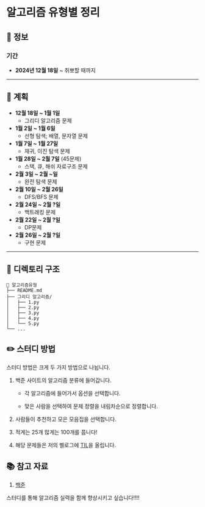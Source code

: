 # 알고리즘 유형별 정리

## 📅 정보

### 기간  
- **2024년 12월 18일** ~ 취뽀할 때까지

---

## 📖 계획

- **12월 18일 ~ 1월 1일**  
  - 그리디 알고리즘 문제
- **1월 2일 ~ 1월 6일**  
  - 선형 탐색; 배열, 문자열 문제
- **1월 7일 ~ 1월 27일** 
  - 재귀, 이진 탐색 문제
- **1월 28일 ~ 2월 7일**  (45문제)
  - 스택, 큐, 해쉬 자료구조 문제
- **2월 3일 ~ 2월 ~일**  
  - 완전 탐색 문제
- **2월 10일 ~ 2월 26일**
  - DFS/BFS 문제
- **2월 24일 ~ 2월 ?일**
  - 백트래킹 문제
- **2월 22일 ~ 2월 ?일**
  - DP문제
- **2월 26일 ~ 2월 ?일**
  - 구현 문제

---

## 📂 디렉토리 구조

```plain
📁 알고리즘유형
├── README.md
├── 그리디 알고리즘/
│   ├── 1.py
│   ├── 2.py
│   ├── 3.py
│   ├── 4.py
│   └── 5.py
└── ...
```

## ✏️ 스터디 방법

스터디 방법은 크게 두 가지 방법으로 나뉩니다.


1. 백준 사이트의 알고리즘 분류에 들어갑니다.

   - 각 알고리즘에 들어가서 옵션을 선택합니다.
  
    - 맞은 사람을 선택하여 문제 정렬을 내림차순으로 정렬합니다.
2. 사람들이 추천하고 모은 모음집을 선택합니다.
    
3. 적게는 25개 많게는 100개를 풉니다!
4. 해당 문제들은 저의 벨로그에 [TIL](https://velog.io/@jw9603/series/%EC%BD%94%EB%94%A9%ED%85%8C%EC%8A%A4%ED%8A%B8)을 올립니다.

   
## 📚 참고 자료
1. [백준](https://www.acmicpc.net/)

스터디를 통해 알고리즘 실력을 함께 향상시키고 싶습니다!!!!
